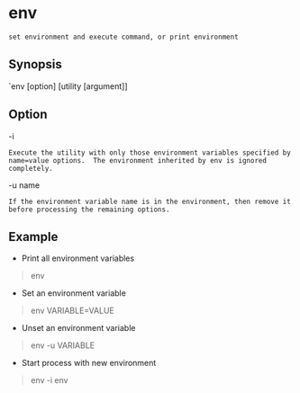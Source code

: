 # env

    set environment and execute command, or print environment

## Synopsis

`env [option] [utility [argument]]

## Option

-i

    Execute the utility with only those environment variables specified by name=value options.  The environment inherited by env is ignored completely.

-u name

    If the environment variable name is in the environment, then remove it before processing the remaining options.

## Example

* Print all environment variables

> env

* Set an environment variable

> env VARIABLE=VALUE

* Unset an environment variable

> env -u VARIABLE

* Start process with new environment

> env -i env
